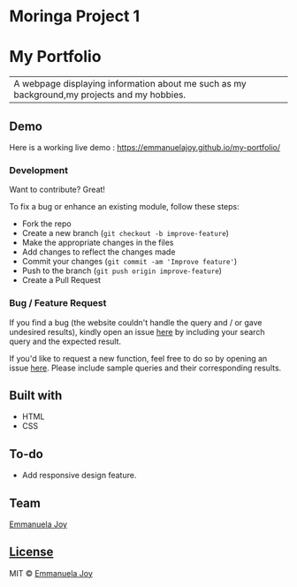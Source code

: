 # Moringa Project 1

<h1>My Portfolio</h1>
<table>
<tr>
<td>
  A webpage displaying information about me such as my background,my projects and my hobbies.
</td>
</tr>
</table>

## Demo

Here is a working live demo : https://emmanuelajoy.github.io/my-portfolio/

### Development

Want to contribute? Great!

To fix a bug or enhance an existing module, follow these steps:

- Fork the repo
- Create a new branch (`git checkout -b improve-feature`)
- Make the appropriate changes in the files
- Add changes to reflect the changes made
- Commit your changes (`git commit -am 'Improve feature'`)
- Push to the branch (`git push origin improve-feature`)
- Create a Pull Request

### Bug / Feature Request

If you find a bug (the website couldn't handle the query and / or gave undesired results), kindly open an issue [here](https://github.com/EmmanuelaJoy/my-first-webpage/issues) by including your search query and the expected result.

If you'd like to request a new function, feel free to do so by opening an issue [here](https://github.com/EmmanuelaJoy/my-first-webpage/issues). Please include sample queries and their corresponding results.

## Built with

- HTML
- CSS

## To-do

- Add responsive design feature.

## Team

[Emmanuela Joy ](https://github.com/EmmanuelaJoy)

## [License](https://github.com/EmmanuelaJoy/my-portfolio/blob/main/LICENSE)

MIT © [Emmanuela Joy ](https://github.com/EmmanuelaJoy)

